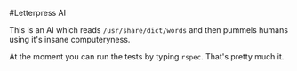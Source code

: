#Letterpress AI

This is an AI which reads `/usr/share/dict/words` and then pummels humans using
it's insane computeryness.

At the moment you can run the tests by typing `rspec`. That's pretty much it.
